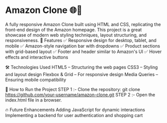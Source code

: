 # Amazon Clone 🌐🛒
A fully responsive Amazon Clone built using HTML and CSS, replicating the front-end design of the Amazon homepage. This project is a great showcase of modern web styling techniques, layout structuring, and responsiveness.
🚀 Features
✅ Responsive design for desktop, tablet, and mobile
✅ Amazon-style navigation bar with dropdowns
✅ Product sections with grid-based layout
✅ Footer and header similar to Amazon's UI
✅ Hover effects and interactive buttons

🛠️ Technologies Used
HTML5 – Structuring the web pages
CSS3 – Styling and layout design
Flexbox & Grid – For responsive design
Media Queries – Ensuring mobile compatibility

📂 How to Run the Project
STEP 1 :- Clone the repository:
git clone https://github.com/your-username/amazon-clone.git
STEP 2 :- Open the index.html file in a browser.  

🔥 Future Enhancements
Adding JavaScript for dynamic interactions
Implementing a backend for user authentication and shopping cart
